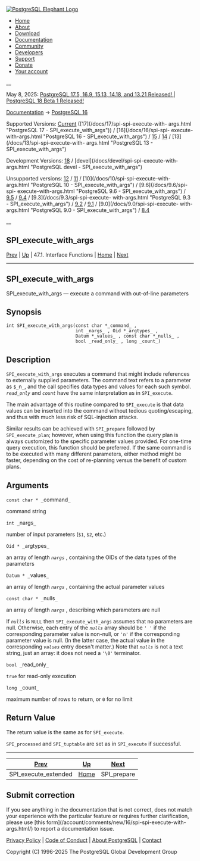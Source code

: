 [ ![PostgreSQL Elephant Logo](/media/img/about/press/elephant.png) ](/)

  * [Home](/ "Home")
  * [About](/about/ "About")
  * [Download](/download/ "Download")
  * [Documentation](/docs/ "Documentation")
  * [Community](/community/ "Community")
  * [Developers](/developer/ "Developers")
  * [Support](/support/ "Support")
  * [Donate](/about/donate/ "Donate")
  * [Your account](/account/ "Your account")

__

May 8, 2025: [ PostgreSQL 17.5, 16.9, 15.13, 14.18, and 13.21 Released! ](/about/news/postgresql-175-169-1513-1418-and-1321-released-3072/) | [ PostgreSQL 18 Beta 1 Released! ](/about/news/postgresql-18-beta-1-released-3070/)

[Documentation](/docs/ "Documentation") -> [PostgreSQL
16](/docs/16/index.html)

Supported Versions: [Current](/docs/current/spi-spi-execute-with-args.html
"PostgreSQL 17 - SPI_execute_with_args") ([17](/docs/17/spi-spi-execute-with-
args.html "PostgreSQL 17 - SPI_execute_with_args")) / [16](/docs/16/spi-spi-
execute-with-args.html "PostgreSQL 16 - SPI_execute_with_args") /
[15](/docs/15/spi-spi-execute-with-args.html "PostgreSQL 15 -
SPI_execute_with_args") / [14](/docs/14/spi-spi-execute-with-args.html
"PostgreSQL 14 - SPI_execute_with_args") / [13](/docs/13/spi-spi-execute-with-
args.html "PostgreSQL 13 - SPI_execute_with_args")

Development Versions: [18](/docs/18/spi-spi-execute-with-args.html "PostgreSQL
18 - SPI_execute_with_args") / [devel](/docs/devel/spi-spi-execute-with-
args.html "PostgreSQL devel - SPI_execute_with_args")

Unsupported versions: [12](/docs/12/spi-spi-execute-with-args.html "PostgreSQL
12 - SPI_execute_with_args") / [11](/docs/11/spi-spi-execute-with-args.html
"PostgreSQL 11 - SPI_execute_with_args") / [10](/docs/10/spi-spi-execute-with-
args.html "PostgreSQL 10 - SPI_execute_with_args") / [9.6](/docs/9.6/spi-spi-
execute-with-args.html "PostgreSQL 9.6 - SPI_execute_with_args") /
[9.5](/docs/9.5/spi-spi-execute-with-args.html "PostgreSQL 9.5 -
SPI_execute_with_args") / [9.4](/docs/9.4/spi-spi-execute-with-args.html
"PostgreSQL 9.4 - SPI_execute_with_args") / [9.3](/docs/9.3/spi-spi-execute-
with-args.html "PostgreSQL 9.3 - SPI_execute_with_args") /
[9.2](/docs/9.2/spi-spi-execute-with-args.html "PostgreSQL 9.2 -
SPI_execute_with_args") / [9.1](/docs/9.1/spi-spi-execute-with-args.html
"PostgreSQL 9.1 - SPI_execute_with_args") / [9.0](/docs/9.0/spi-spi-execute-
with-args.html "PostgreSQL 9.0 - SPI_execute_with_args") /
[8.4](/docs/8.4/spi-spi-execute-with-args.html "PostgreSQL 8.4 -
SPI_execute_with_args")

__

SPI_execute_with_args  
---  
[Prev](spi-spi-execute-extended.html "SPI_execute_extended")  | [Up](spi-interface.html "47.1. Interface Functions") | 47.1. Interface Functions | [Home](index.html "PostgreSQL 16.9 Documentation") |  [Next](spi-spi-prepare.html "SPI_prepare")  
  
* * *

## SPI_execute_with_args

SPI_execute_with_args — execute a command with out-of-line parameters

## Synopsis

    
    
    int SPI_execute_with_args(const char *_command_ ,
                              int _nargs_ , Oid *_argtypes_ ,
                              Datum *_values_ , const char *_nulls_ ,
                              bool _read_only_ , long _count_)
    

## Description

`SPI_execute_with_args` executes a command that might include references to
externally supplied parameters. The command text refers to a parameter as
`$_`n`_`, and the call specifies data types and values for each such symbol.
_`read_only`_ and _`count`_ have the same interpretation as in `SPI_execute`.

The main advantage of this routine compared to `SPI_execute` is that data
values can be inserted into the command without tedious quoting/escaping, and
thus with much less risk of SQL-injection attacks.

Similar results can be achieved with `SPI_prepare` followed by
`SPI_execute_plan`; however, when using this function the query plan is always
customized to the specific parameter values provided. For one-time query
execution, this function should be preferred. If the same command is to be
executed with many different parameters, either method might be faster,
depending on the cost of re-planning versus the benefit of custom plans.

## Arguments

`const char * _`command`_`

    

command string

`int _`nargs`_`

    

number of input parameters (`$1`, `$2`, etc.)

`Oid * _`argtypes`_`

    

an array of length _`nargs`_ , containing the OIDs of the data types of the
parameters

`Datum * _`values`_`

    

an array of length _`nargs`_ , containing the actual parameter values

`const char * _`nulls`_`

    

an array of length _`nargs`_ , describing which parameters are null

If _`nulls`_ is `NULL` then `SPI_execute_with_args` assumes that no parameters
are null. Otherwise, each entry of the _`nulls`_ array should be `' '` if the
corresponding parameter value is non-null, or `'n'` if the corresponding
parameter value is null. (In the latter case, the actual value in the
corresponding _`values`_ entry doesn't matter.) Note that _`nulls`_ is not a
text string, just an array: it does not need a `'\0'` terminator.

`bool _`read_only`_`

    

`true` for read-only execution

`long _`count`_`

    

maximum number of rows to return, or `0` for no limit

## Return Value

The return value is the same as for `SPI_execute`.

`SPI_processed` and `SPI_tuptable` are set as in `SPI_execute` if successful.

* * *

[Prev](spi-spi-execute-extended.html "SPI_execute_extended")  | [Up](spi-interface.html "47.1. Interface Functions") |  [Next](spi-spi-prepare.html "SPI_prepare")  
---|---|---  
SPI_execute_extended  | [Home](index.html "PostgreSQL 16.9 Documentation") |  SPI_prepare  
  
## Submit correction

If you see anything in the documentation that is not correct, does not match
your experience with the particular feature or requires further clarification,
please use [this form](/account/comments/new/16/spi-spi-execute-with-
args.html/) to report a documentation issue.

[Privacy Policy](/about/privacypolicy) | [Code of Conduct](/about/policies/coc/) | [About PostgreSQL](/about/) | [Contact](/about/contact/)  

Copyright (C) 1996-2025 The PostgreSQL Global Development Group

